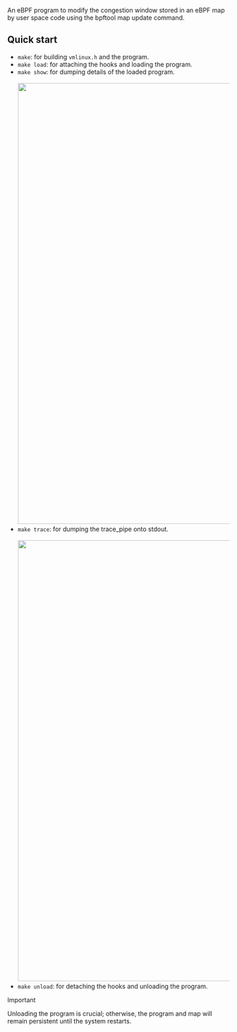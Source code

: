 An eBPF program to modify the congestion window stored in an eBPF map by user space code using the bpftool map update command.

## Quick start
- `make`: for building `vmlinux.h` and the program.
- `make load`: for attaching the hooks and loading the program.
- `make show`: for dumping details of the loaded program.<br><br>
  <image src="https://github.com/hyouteki/tcp-ebpf/assets/108230497/df596c59-1567-4ba1-9422-50e9256f89ab" width="1000">
- `make trace`: for dumping the trace_pipe onto stdout.<br><br>
  <image src="https://github.com/hyouteki/tcp-ebpf/assets/108230497/760b4ca6-8743-4576-b520-47155e3c6128" width="1000">
- `make unload`: for detaching the hooks and unloading the program.
> [!Important]
> Unloading the program is crucial; otherwise, the program and map will remain persistent until the system restarts.
